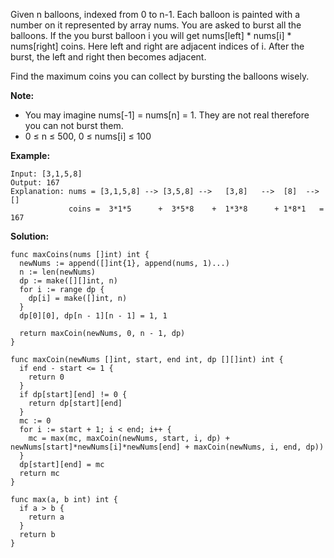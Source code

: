 Given n balloons, indexed from 0 to n-1. Each balloon is painted with a number on it represented by array nums. You are asked to burst all the balloons. If the you burst balloon i you will get nums[left] * nums[i] * nums[right] coins. Here left and right are adjacent indices of i. After the burst, the left and right then becomes adjacent.

Find the maximum coins you can collect by bursting the balloons wisely.

**Note:**

- You may imagine nums[-1] = nums[n] = 1. They are not real therefore you can not burst them.
- 0 ≤ n ≤ 500, 0 ≤ nums[i] ≤ 100

**Example:**
```
Input: [3,1,5,8]
Output: 167 
Explanation: nums = [3,1,5,8] --> [3,5,8] -->   [3,8]   -->  [8]  --> []
             coins =  3*1*5      +  3*5*8    +  1*3*8      + 1*8*1   = 167
```

**Solution:**

```golang
func maxCoins(nums []int) int {
  newNums := append([]int{1}, append(nums, 1)...)
  n := len(newNums)
  dp := make([][]int, n)
  for i := range dp {
    dp[i] = make([]int, n)
  }
  dp[0][0], dp[n - 1][n - 1] = 1, 1

  return maxCoin(newNums, 0, n - 1, dp)
}

func maxCoin(newNums []int, start, end int, dp [][]int) int {
  if end - start <= 1 {
    return 0
  }
  if dp[start][end] != 0 {
    return dp[start][end]
  }
  mc := 0
  for i := start + 1; i < end; i++ {
    mc = max(mc, maxCoin(newNums, start, i, dp) + newNums[start]*newNums[i]*newNums[end] + maxCoin(newNums, i, end, dp))
  }
  dp[start][end] = mc
  return mc
}

func max(a, b int) int {
  if a > b {
    return a
  }
  return b
}
```
